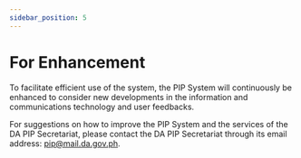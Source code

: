 ```yaml
---
sidebar_position: 5
---
```


# For Enhancement

To facilitate efficient use of the system, the PIP System will continuously be enhanced to
consider new developments in the information and communications technology and user
feedbacks.

For suggestions on how to improve the PIP System and the services of the DA PIP Secretariat, please contact 
the DA PIP Secretariat through its email address: [pip@mail.da.gov.ph](mailto:pip@mail.da.gov.ph).

